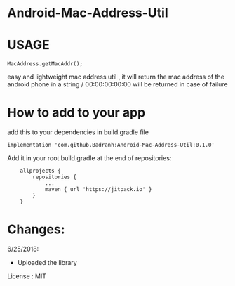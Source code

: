 # Android-Mac-Address-Util


# USAGE 

```
MacAddress.getMacAddr();
```
easy and lightweight mac address util , it will return the mac address of the android phone in a string / 00:00:00:00:00 will be returned in case of failure

# How to add to your app 

add this to your dependencies in build.gradle file

```
implementation 'com.github.Badranh:Android-Mac-Address-Util:0.1.0'
```
Add it in your root build.gradle at the end of repositories:

```
	allprojects {
		repositories {
			...
			maven { url 'https://jitpack.io' }
		}
	}
```
# Changes:
6/25/2018:
- Uploaded the library

License : MIT
